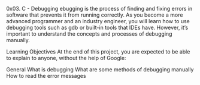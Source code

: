 0x03. C - Debugging
ebugging is the process of finding and fixing errors in software that prevents it from running correctly. As you become a more advanced programmer and an industry engineer, you will learn how to use debugging tools such as gdb or built-in tools that IDEs have. However, it’s important to understand the concepts and processes of debugging manually.



Learning Objectives
At the end of this project, you are expected to be able to explain to anyone, without the help of Google:

General
What is debugging
What are some methods of debugging manually
How to read the error messages
